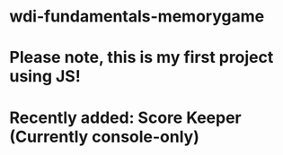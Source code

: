# wdi-fundamentals-memorygame

# Please note, this is my first project using JS!

# Recently added: Score Keeper (Currently console-only)
